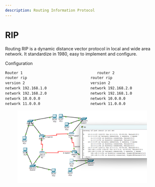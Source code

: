 ```yaml
---
description: Routing Information Protocol
---
```


# RIP

Routing RIP is a dynamic distance vector protocol in local and wide area network. It standardize in  1980, easy to implement and configure.

Configuration&#x20;

```sh
Router 1                                  router 2               
router rip                             router rip
version 2                              version 2
network 192.168.1.0                    network 192.168.2.0
network 192.168.2.0                    network 192.168.1.0
network 10.0.0.0                       network 10.0.0.0
network 11.0.0.0                       network 11.0.0.0

```



<figure><img src="../.gitbook/assets/Screenshot 2024-07-07 002124.png" alt=""><figcaption></figcaption></figure>
